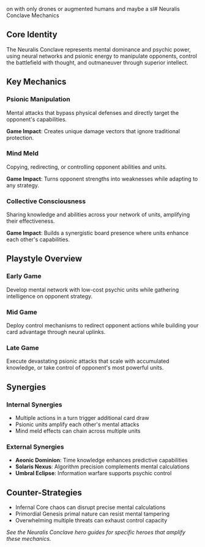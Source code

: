 on with only drones or augmented humans and maybe a sl# Neuralis Conclave Mechanics

## Core Identity
The Neuralis Conclave represents mental dominance and psychic power, using neural networks and psionic energy to manipulate opponents, control the battlefield with thought, and outmaneuver through superior intellect.

## Key Mechanics

### Psionic Manipulation
Mental attacks that bypass physical defenses and directly target the opponent's capabilities.

**Game Impact**: Creates unique damage vectors that ignore traditional protection.

### Mind Meld
Copying, redirecting, or controlling opponent abilities and units.

**Game Impact**: Turns opponent strengths into weaknesses while adapting to any strategy.

### Collective Consciousness
Sharing knowledge and abilities across your network of units, amplifying their effectiveness.

**Game Impact**: Builds a synergistic board presence where units enhance each other's capabilities.

## Playstyle Overview

### Early Game
Develop mental network with low-cost psychic units while gathering intelligence on opponent strategy.

### Mid Game
Deploy control mechanisms to redirect opponent actions while building your card advantage through neural uplinks.

### Late Game
Execute devastating psionic attacks that scale with accumulated knowledge, or take control of opponent's most powerful units.

## Synergies

### Internal Synergies
- Multiple actions in a turn trigger additional card draw
- Psionic units amplify each other's mental attacks
- Mind meld effects can chain across multiple units

### External Synergies
- **Aeonic Dominion**: Time knowledge enhances predictive capabilities
- **Solaris Nexus**: Algorithm precision complements mental calculations
- **Umbral Eclipse**: Information warfare supports psychic control

## Counter-Strategies
- Infernal Core chaos can disrupt precise mental calculations
- Primordial Genesis primal nature can resist mental tampering
- Overwhelming multiple threats can exhaust control capacity

*See the Neuralis Conclave hero guides for specific heroes that amplify these mechanics.*
